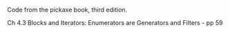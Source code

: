 Code from the pickaxe book, third edition.

Ch 4.3 Blocks and Iterators: Enumerators are Generators and Filters - pp 59

